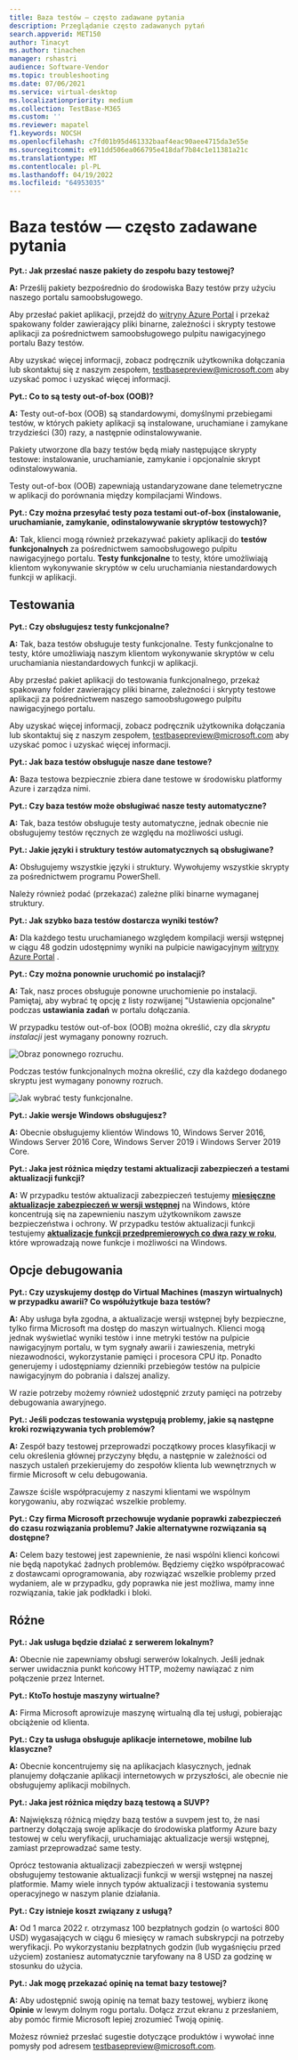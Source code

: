 ```yaml
---
title: Baza testów — często zadawane pytania
description: Przeglądanie często zadawanych pytań
search.appverid: MET150
author: Tinacyt
ms.author: tinachen
manager: rshastri
audience: Software-Vendor
ms.topic: troubleshooting
ms.date: 07/06/2021
ms.service: virtual-desktop
ms.localizationpriority: medium
ms.collection: TestBase-M365
ms.custom: ''
ms.reviewer: mapatel
f1.keywords: NOCSH
ms.openlocfilehash: c7fd01b95d461332baaf4eac90aee4715da3e55e
ms.sourcegitcommit: e911dd506ea066795e418daf7b84c1e11381a21c
ms.translationtype: MT
ms.contentlocale: pl-PL
ms.lasthandoff: 04/19/2022
ms.locfileid: "64953035"
---
```

# <a name="test-base-faq"></a>Baza testów — często zadawane pytania

**Pyt.: Jak przesłać nasze pakiety do zespołu bazy testowej?**

**A:** Prześlij pakiety bezpośrednio do środowiska Bazy testów przy użyciu naszego portalu samoobsługowego.

Aby przesłać pakiet aplikacji, przejdź do [witryny Azure Portal](https://www.aka.ms/testbaseportal "Strona główna bazy testów") i przekaż spakowany folder zawierający pliki binarne, zależności i skrypty testowe aplikacji za pośrednictwem samoobsługowego pulpitu nawigacyjnego portalu Bazy testów.

Aby uzyskać więcej informacji, zobacz podręcznik użytkownika dołączania lub skontaktuj się z naszym zespołem, <testbasepreview@microsoft.com> aby uzyskać pomoc i uzyskać więcej informacji.

**Pyt.: Co to są testy out-of-box (OOB)?**

**A:** Testy out-of-box (OOB) są standardowymi, domyślnymi przebiegami testów, w których pakiety aplikacji są instalowane, uruchamiane i zamykane trzydzieści (30) razy, a następnie odinstalowywanie.

Pakiety utworzone dla bazy testów będą miały następujące skrypty testowe: instalowanie, uruchamianie, zamykanie i opcjonalnie skrypt odinstalowywania.

Testy out-of-box (OOB) zapewniają ustandaryzowane dane telemetryczne w aplikacji do porównania między kompilacjami Windows.

**Pyt.: Czy można przesyłać testy poza testami out-of-box (instalowanie, uruchamianie, zamykanie, odinstalowywanie skryptów testowych)?**

**A:** Tak, klienci mogą również przekazywać pakiety aplikacji do **testów funkcjonalnych** za pośrednictwem samoobsługowego pulpitu nawigacyjnego portalu.
**Testy funkcjonalne** to testy, które umożliwiają klientom wykonywanie skryptów w celu uruchamiania niestandardowych funkcji w aplikacji.

## <a name="testing"></a>Testowania

**Pyt.: Czy obsługujesz testy funkcjonalne?**

**A:** Tak, baza testów obsługuje testy funkcjonalne. Testy funkcjonalne to testy, które umożliwiają naszym klientom wykonywanie skryptów w celu uruchamiania niestandardowych funkcji w aplikacji.

Aby przesłać pakiet aplikacji do testowania funkcjonalnego, przekaż spakowany folder zawierający pliki binarne, zależności i skrypty testowe aplikacji za pośrednictwem naszego samoobsługowego pulpitu nawigacyjnego portalu.

Aby uzyskać więcej informacji, zobacz podręcznik użytkownika dołączania lub skontaktuj się z naszym zespołem, <testbasepreview@microsoft.com> aby uzyskać pomoc i uzyskać więcej informacji.

**Pyt.: Jak baza testów obsługuje nasze dane testowe?**

**A:** Baza testowa bezpiecznie zbiera dane testowe w środowisku platformy Azure i zarządza nimi.

**Pyt.: Czy baza testów może obsługiwać nasze testy automatyczne?**

**A:** Tak, baza testów obsługuje testy automatyczne, jednak obecnie nie obsługujemy testów ręcznych ze względu na możliwości usługi.

**Pyt.: Jakie języki i struktury testów automatycznych są obsługiwane?**

**A:** Obsługujemy wszystkie języki i struktury. Wywołujemy wszystkie skrypty za pośrednictwem programu PowerShell.

Należy również podać (przekazać) zależne pliki binarne wymaganej struktury.

**Pyt.: Jak szybko baza testów dostarcza wyniki testów?**

**A:** Dla każdego testu uruchamianego względem kompilacji wersji wstępnej w ciągu 48 godzin udostępnimy wyniki na pulpicie nawigacyjnym [witryny Azure Portal](https://www.aka.ms/testbaseportal "Strona główna bazy testów") .

**Pyt.: Czy można ponownie uruchomić po instalacji?**

**A:** Tak, nasz proces obsługuje ponowne uruchomienie po instalacji. Pamiętaj, aby wybrać tę opcję z listy rozwijanej "Ustawienia opcjonalne" podczas **ustawiania zadań** w portalu dołączania.

W przypadku testów out-of-box (OOB) można określić, czy dla _skryptu instalacji_ jest wymagany ponowny rozruch.

![Obraz ponownego rozruchu.](Media/reboot.png)

Podczas testów funkcjonalnych można określić, czy dla każdego dodanego skryptu jest wymagany ponowny rozruch.

![Jak wybrać testy funkcjonalne.](Media/functionalreboot.png)

**Pyt.: Jakie wersje Windows obsługujesz?**

**A:** Obecnie obsługujemy klientów Windows 10, Windows Server 2016, Windows Server 2016 Core, Windows Server 2019 i Windows Server 2019 Core.

**Pyt.: Jaka jest różnica między testami aktualizacji zabezpieczeń a testami aktualizacji funkcji?**

**A:** W przypadku testów aktualizacji zabezpieczeń testujemy **<ins>miesięczne aktualizacje zabezpieczeń w wersji wstępnej</ins>** na Windows, które koncentrują się na zapewnieniu naszym użytkownikom zawsze bezpieczeństwa i ochrony. W przypadku testów aktualizacji funkcji testujemy **<ins>aktualizacje funkcji przedpremierowych co dwa razy w roku</ins>**, które wprowadzają nowe funkcje i możliwości na Windows.

## <a name="debugging-options"></a>Opcje debugowania

**Pyt.: Czy uzyskujemy dostęp do Virtual Machines (maszyn wirtualnych) w przypadku awarii? Co współużytkuje baza testów?**

**A:** Aby usługa była zgodna, a aktualizacje wersji wstępnej były bezpieczne, tylko firma Microsoft ma dostęp do maszyn wirtualnych. Klienci mogą jednak wyświetlać wyniki testów i inne metryki testów na pulpicie nawigacyjnym portalu, w tym sygnały awarii i zawieszenia, metryki niezawodności, wykorzystanie pamięci i procesora CPU itp. Ponadto generujemy i udostępniamy dzienniki przebiegów testów na pulpicie nawigacyjnym do pobrania i dalszej analizy.

W razie potrzeby możemy również udostępnić zrzuty pamięci na potrzeby debugowania awaryjnego.

**Pyt.: Jeśli podczas testowania występują problemy, jakie są następne kroki rozwiązywania tych problemów?**

**A:** Zespół bazy testowej przeprowadzi początkowy proces klasyfikacji w celu określenia głównej przyczyny błędu, a następnie w zależności od naszych ustaleń przekierujemy do zespołów klienta lub wewnętrznych w firmie Microsoft w celu debugowania.

Zawsze ściśle współpracujemy z naszymi klientami we wspólnym korygowaniu, aby rozwiązać wszelkie problemy.

**Pyt.: Czy firma Microsoft przechowuje wydanie poprawki zabezpieczeń do czasu rozwiązania problemu? Jakie alternatywne rozwiązania są dostępne?**

**A:** Celem bazy testowej jest zapewnienie, że nasi wspólni klienci końcowi nie będą napotykać żadnych problemów. Będziemy ciężko współpracować z dostawcami oprogramowania, aby rozwiązać wszelkie problemy przed wydaniem, ale w przypadku, gdy poprawka nie jest możliwa, mamy inne rozwiązania, takie jak podkładki i bloki.

## <a name="miscellaneous"></a>Różne

**Pyt.: Jak usługa będzie działać z serwerem lokalnym?**

**A:** Obecnie nie zapewniamy obsługi serwerów lokalnych. Jeśli jednak serwer uwidacznia punkt końcowy HTTP, możemy nawiązać z nim połączenie przez Internet.

**Pyt.: KtoTo hostuje maszyny wirtualne?**

**A:** Firma Microsoft aprowizuje maszynę wirtualną dla tej usługi, pobierając obciążenie od klienta.

**Pyt.: Czy ta usługa obsługuje aplikacje internetowe, mobilne lub klasyczne?**

**A:** Obecnie koncentrujemy się na aplikacjach klasycznych, jednak planujemy dołączanie aplikacji internetowych w przyszłości, ale obecnie nie obsługujemy aplikacji mobilnych.

**Pyt.: Jaka jest różnica między bazą testową a SUVP?**

**A:** Największą różnicą między bazą testów a suvpem jest to, że nasi partnerzy dołączają swoje aplikacje do środowiska platformy Azure bazy testowej w celu weryfikacji, uruchamiając aktualizacje wersji wstępnej, zamiast przeprowadzać same testy.

Oprócz testowania aktualizacji zabezpieczeń w wersji wstępnej obsługujemy testowanie aktualizacji funkcji w wersji wstępnej na naszej platformie. Mamy wiele innych typów aktualizacji i testowania systemu operacyjnego w naszym planie działania.

**Pyt.: Czy istnieje koszt związany z usługą?**

**A:** Od 1 marca 2022 r. otrzymasz 100 bezpłatnych godzin (o wartości 800 USD) wygasających w ciągu 6 miesięcy w ramach subskrypcji na potrzeby weryfikacji. Po wykorzystaniu bezpłatnych godzin (lub wygaśnięciu przed użyciem) zostaniesz automatycznie taryfowany na 8 USD za godzinę w stosunku do użycia.

**Pyt.: Jak mogę przekazać opinię na temat bazy testowej?**

**A:** Aby udostępnić swoją opinię na temat bazy testowej, wybierz ikonę **Opinie** w lewym dolnym rogu portalu. Dołącz zrzut ekranu z przesłaniem, aby pomóc firmie Microsoft lepiej zrozumieć Twoją opinię.

Możesz również przesłać sugestie dotyczące produktów i wywołać inne pomysły pod adresem <testbasepreview@microsoft.com>.
